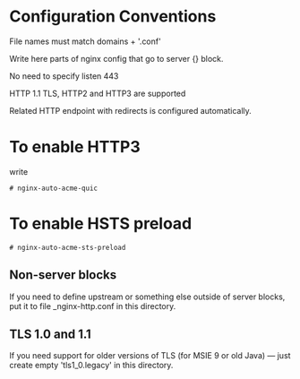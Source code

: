 # Configuration Conventions

File names must match domains + '.conf' 

Write here parts of nginx config that go to server {} block.

No need to specify listen 443 

HTTP 1.1 TLS, HTTP2 and HTTP3 are supported

Related HTTP endpoint with redirects is configured automatically.


# To enable HTTP3 
write

```
# nginx-auto-acme-quic
``` 

# To enable HSTS preload 

```
# nginx-auto-acme-sts-preload
```

## Non-server blocks 

If you need to define upstream or something else outside of server blocks, put it to file \_nginx-http.conf in this directory.


## TLS 1.0 and 1.1 
If you need support for older versions of TLS (for MSIE 9 or old Java) — just create empty 'tls1_0.legacy' in this directory. 
